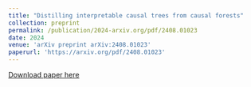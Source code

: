 ```yaml
---
title: "Distilling interpretable causal trees from causal forests"
collection: preprint
permalink: /publication/2024-arxiv.org/pdf/2408.01023
date: 2024
venue: 'arXiv preprint arXiv:2408.01023'
paperurl: 'https://arxiv.org/pdf/2408.01023'
---
```

[Download paper here](https://arxiv.org/pdf/2408.01023)
